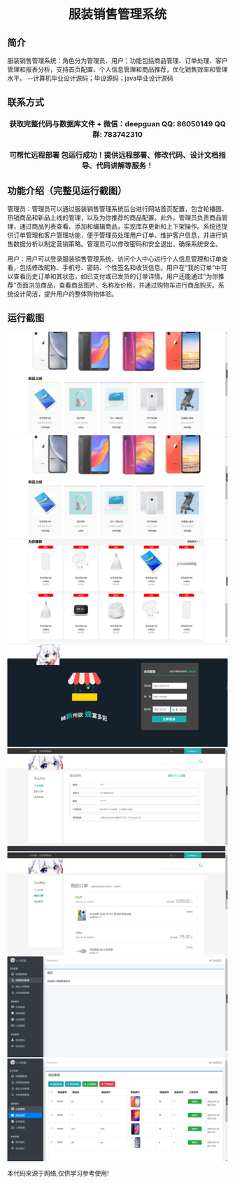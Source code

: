 <p><h1 align="center">服装销售管理系统</h1></p>

## 简介
服装销售管理系统：角色分为管理员、用户；功能包括商品管理、订单处理、客户管理和报表分析，支持首页配置、个人信息管理和商品推荐，优化销售效率和管理水平。    --计算机毕业设计源码；毕设源码；java毕业设计源码


## 联系方式
<p><h3 align="center">获取完整代码与数据库文件 + 微信：deepguan QQ: 86050149 QQ群: 783742310</h3></p>
<p><h3 align="center">可帮忙远程部署 包运行成功！提供远程部署、修改代码、设计文档指导、代码讲解等服务！</h3></p>

## 功能介绍（完整见运行截图）
管理员：管理员可以通过服装销售管理系统后台进行网站首页配置，包含轮播图、热销商品和新品上线的管理，以及为你推荐的商品配置。此外，管理员负责商品管理，通过商品列表查看、添加和编辑商品，实现库存更新和上下架操作。系统还提供订单管理和客户管理功能，便于管理员处理用户订单、维护客户信息，并进行销售数据分析以制定营销策略。管理员可以修改密码和安全退出，确保系统安全。

用户：用户可以登录服装销售管理系统，访问个人中心进行个人信息管理和订单查看，包括修改昵称、手机号、密码、个性签名和收货信息。用户在“我的订单”中可以查看历史订单和其状态，如已支付或已发货的订单详情。用户还能通过“为你推荐”页面浏览商品，查看商品图片、名称及价格，并通过购物车进行商品购买。系统设计简洁，提升用户的整体购物体验。


## 运行截图
![](imgs/588112-20220616232002571-340622620.png)
![](imgs/588112-20220616232002571-340622620.png)
![](imgs/588112-20220616232007508-1430671431.png)
![](imgs/588112-20220616232011951-2095714781.png)
![](imgs/588112-20220616232016647-254632779.png)
![](imgs/588112-20220616232021505-1439421254.png)
![](imgs/588112-20220616232118202-1532643219.png)
![](imgs/588112-20220616232030666-749717453.png)

<p>本代码来源于网络,仅供学习参考使用!</p>
